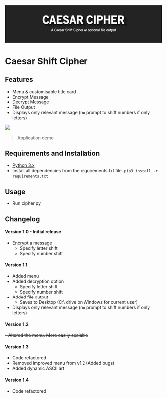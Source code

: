 ![](readme_files/banner.png)

# Caesar Shift Cipher

## Features
 - Menu & customisable title card
 - Encrypt Message
 - Decrypt Message
 - File Output
 - Displays only relevant message (no prompt to shift numbers if only letters)

![](readme_files/demo.gif)
> Application demo

## Requirements and Installation
 - [Python 3.x](https://www.python.org/)
 - Install all dependencies from the requirements.txt file. `pip3 install -r requirements.txt`

## Usage
 - Run cipher.py

## Changelog
#### Version 1.0 - Initial release
 - Encrypt a message
    - Specify letter shift
    - Specify number shift
#### Version 1.1
 - Added menu
 - Added decryption option
    - Specify letter shift
    - Specify number shift
 - Added file output
    - Saves to Desktop (C:\ drive on Windows for current user)
 - Displays only relevant message (no prompt to shift numbers if only letters)
#### Version 1.2
 ~~- Altered the menu. More easily scalable~~
#### Version 1.3
 - Code refactored
 - Removed improved menu from v1.2 (Added bugs)
 - Added dynamic ASCII art
#### Version 1.4
 - Code refactored